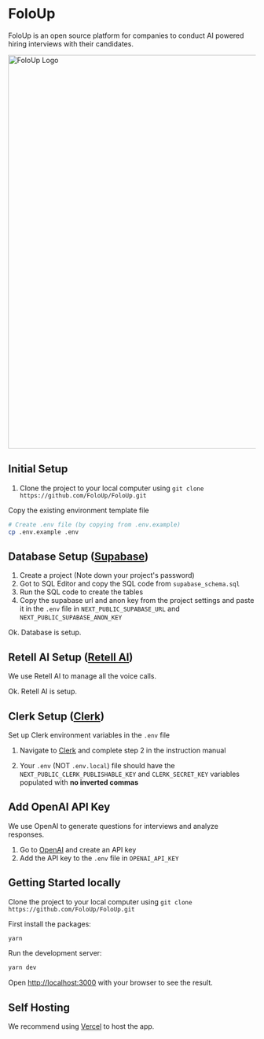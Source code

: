 # FoloUp

FoloUp is an open source platform for companies to conduct AI powered hiring interviews with their candidates.

<img src="https://github.com/user-attachments/assets/fa92ade1-02ea-4332-b5ed-97056dea01c3" alt="FoloUp Logo" width="800">

## Initial Setup

1. Clone the project to your local computer using `git clone https://github.com/FoloUp/FoloUp.git`

Copy the existing environment template file

```bash
# Create .env file (by copying from .env.example)
cp .env.example .env
```

## Database Setup ([Supabase](https://supabase.com/))

1. Create a project (Note down your project's password)
2. Got to SQL Editor and copy the SQL code from `supabase_schema.sql`
3. Run the SQL code to create the tables
4. Copy the supabase url and anon key from the project settings and paste it in the `.env` file in `NEXT_PUBLIC_SUPABASE_URL` and `NEXT_PUBLIC_SUPABASE_ANON_KEY`

Ok. Database is setup.

## Retell AI Setup ([Retell AI](https://retell.ai/))

We use Retell AI to manage all the voice calls.

Ok. Retell AI is setup.

## Clerk Setup ([Clerk](https://clerk.com/))

Set up Clerk environment variables in the `.env` file

1. Navigate to [Clerk](https://clerk.com/docs/quickstarts/nextjs#set-your-environment-variables) and complete step 2 in the instruction manual

2. Your `.env` (NOT `.env.local`) file should have the `NEXT_PUBLIC_CLERK_PUBLISHABLE_KEY` and `CLERK_SECRET_KEY` variables populated with **no inverted commas**

## Add OpenAI API Key

We use OpenAI to generate questions for interviews and analyze responses.

1. Go to [OpenAI](https://platform.openai.com/api-keys) and create an API key
2. Add the API key to the `.env` file in `OPENAI_API_KEY`

## Getting Started locally

Clone the project to your local computer using `git clone https://github.com/FoloUp/FoloUp.git`

First install the packages:

```bash
yarn
```

Run the development server:

```bash
yarn dev
```

Open [http://localhost:3000](http://localhost:3000) with your browser to see the result.

## Self Hosting

We recommend using [Vercel](https://vercel.com/) to host the app.
